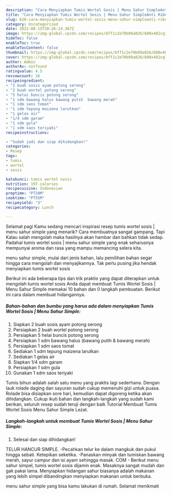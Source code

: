 ```yaml
---
description: "Cara Menyiapkan Tumis Wortel Sosis | Menu Sahur SimpleAnti Ribet"
title: "Cara Menyiapkan Tumis Wortel Sosis | Menu Sahur SimpleAnti Ribet"
slug: 620-cara-menyiapkan-tumis-wortel-sosis-menu-sahur-simpleanti-ribet
category: Uncategorized
date: 2022-08-15T20:26:14.367Z
image: https://img-global.cpcdn.com/recipes/bff1c2e70b09a026/680x482cq70/tumis-wortel-sosis-menu-sahur-simple-foto-resep-utama.jpg
hideToc: false
enableToc: true
enableTocContent: false
thumbnail: https://img-global.cpcdn.com/recipes/bff1c2e70b09a026/680x482cq70/tumis-wortel-sosis-menu-sahur-simple-foto-resep-utama.jpg
cover: https://img-global.cpcdn.com/recipes/bff1c2e70b09a026/680x482cq70/tumis-wortel-sosis-menu-sahur-simple-foto-resep-utama.jpg
author: Admin
authorAv: notfound
ratingvalue: 4.5
reviewcount: 16
recipeingredient:
- "2 buah sosis ayam potong serong"
- "2 buah wortel potong serong"
- "5 helai buncis potong serong"
- "1 sdm bawang halus bawang putih  bawang merah"
- "1 sdm saos tomat"
- "1 sdm tepung maizena larutkan"
- "1 gelas air"
- "1/4 sdm garam"
- "1 sdm gula"
- "1 sdm saos teriyaki"
recipeinstructions:

- "Sudah jadi dan siap dihidangkan!"
categories:
- Resep
tags:
- tumis
- wortel
- sosis

katakunci: tumis wortel sosis 
nutrition: 197 calories
recipecuisine: Indonesian
preptime: "PT20M"
cooktime: "PT55M"
recipeyield: "3"
recipecategory: Lunch

---
```



Selamat pagi Kamu sedang mencari inspirasi resep tumis wortel sosis | menu sahur simple yang menarik? Cara membuatnya sangat gampang. Tapi Kalau salah mengolah maka hasilnya akan hambar dan bahkan tidak sedap. Padahal tumis wortel sosis | menu sahur simple yang enak seharusnya mempunyai aroma dan rasa yang mampu memancing selera kita.

 menu sahur simple, mulai dari jenis bahan, lalu pemilihan bahan segar hingga cara mengolah dan menyajikannya. Tak perlu pusing jika hendak menyiapkan tumis wortel sosis 

Berikut ini ada beberapa tips dan trik praktis yang dapat diterapkan untuk mengolah tumis wortel sosis  Anda dapat membuat Tumis Wortel Sosis | Menu Sahur Simple memakai 10 bahan dan 0 langkah pembuatan. Berikut ini cara dalam membuat hidangannya.

<!--inarticleads1-->

##### Bahan-bahan dan bumbu yang harus ada dalam menyiapkan Tumis Wortel Sosis | Menu Sahur Simple:

1. Siapkan 2 buah sosis ayam potong serong
1. Persiapkan 2 buah wortel potong serong
1. Persiapkan 5 helai buncis potong serong
1. Persiapkan 1 sdm bawang halus (bawang putih &amp; bawang merah)
1. Persiapkan 1 sdm saos tomat
1. Sediakan 1 sdm tepung maizena larutkan
1. Sediakan 1 gelas air
1. Siapkan 1/4 sdm garam
1. Persiapkan 1 sdm gula
1. Gunakan 1 sdm saos teriyaki


Tumis bihun adalah salah satu menu yang praktis lagi sederhana. Dengan lauk rolade daging dan sayuran sudah cukup memenuhi gizi untuk puasa. Rolade bisa disiapkan sore hari, kemudian dapat digoreng ketika akan dihidangkan. Cukup ikuti bahan dan langkah-langkah yang sudah kami berikan, seluruh resep sudah teruji dengan baik Tutorial Membuat Tumis Wortel Sosis Menu Sahur Simple Lezat. 

<!--inarticleads2-->

##### Langkah-langkah untuk membuat Tumis Wortel Sosis | Menu Sahur Simple:


1. Selesai dan siap dihidangkan!

TELUR HANCUR SIMPLE. -Pecahkan telur ke dalam mangkuk dan pukul hingga sebati. Ketepikan seketika. -Panaskan minyak dan tumiskan bawang merah, sayur campur dan isi ayam sehingga masak. COM - Berikut menu sahur simpel, tumis wortel sosis dijamin enak. Masaknya sangat mudah dan gak pakai lama. Menyiapkan hidangan sahur biasanya adalah makanan yang lebih simpel dibandingkan menyiapkan makanan untuk berbuka. 

 menu sahur simple yang bisa kamu lakukan di rumah. Selamat menikmati
